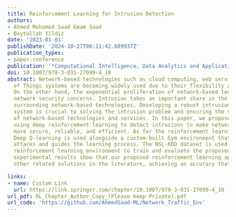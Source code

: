 ```yaml
---
title: Reinforcement Learning for Intrusion Detection
authors:
- Ahmed Mohamed Saad Emam Saad
- Beytullah Yildiz
date: '2023-01-01'
publishDate: '2024-10-27T06:11:42.689937Z'
publication_types:
- paper-conference
publication: '*Computational Intelligence, Data Analytics and Applications*'
doi: 10.1007/978-3-031-27099-4_18
abstract: Network-based technologies such as cloud computing, web services, and Internet
  of Things systems are becoming widely used due to their flexibility and preeminence.
  On the other hand, the exponential proliferation of network-based technologies exacerbated
  network security concerns. Intrusion takes an important share in the security concerns
  surrounding network-based technologies. Developing a robust intrusion detection
  system is crucial to solving the intrusion problem and ensuring the secure delivery
  of network-based technologies and services. In this paper, we propose a novel approach
  using deep reinforcement learning to detect intrusions to make network applications
  more secure, reliable, and efficient. As for the reinforcement learning approach,
  Deep Q-learning is used alongside a custom-built Gym environment that mimics network
  attacks and guides the learning process. The NSL-KDD dataset is used to create the
  reinforcement learning environment to train and evaluate the proposed model. The
  experimental results show that our proposed reinforcement learning approach outperforms
  other related solutions in the literature, achieving an accuracy that exceeds 93%.

links:
- name: Custom Link
  url: https://link.springer.com/chapter/10.1007/978-3-031-27099-4_18
url_pdf: RL_Chapter_Author_Copy_(Please Keep Private).pdf
url_code: 'https://github.com/AhmedSaad-ML/Network_Traffic_Env'
---
```



